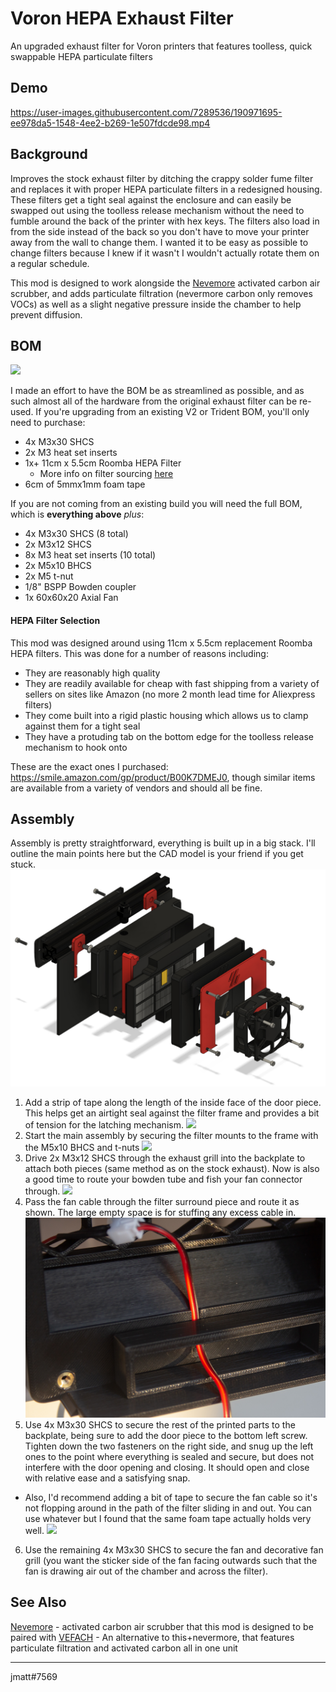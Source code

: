 # Voron HEPA Exhaust Filter
An upgraded exhaust filter for Voron printers that features toolless, quick swappable HEPA particulate filters 

## Demo

https://user-images.githubusercontent.com/7289536/190971695-ee978da5-1548-4ee2-b269-1e507fdcde98.mp4

## Background

Improves the stock exhaust filter by ditching the crappy solder fume filter and replaces it with proper HEPA particulate filters in a redesigned housing.  These filters get a tight seal against the enclosure and can easily be swapped out using the toolless release mechanism without the need to fumble around the back of the printer with hex keys.  The filters also load in from the side instead of the back so you don't have to move your printer away from the wall to change them.  I wanted it to be easy as possible to change filters because I knew if it wasn't I wouldn't actually rotate them on a regular schedule.

This mod is designed to work alongside the [Nevemore](https://github.com/nevermore3d/Nevermore_Micro) activated carbon air scrubber, and adds particulate filtration (nevermore carbon only removes VOCs) as well as a slight negative pressure inside the chamber to help prevent diffusion.

## BOM

![](Images/bom.jpg)

I made an effort to have the BOM be as streamlined as possible, and as such almost all of the hardware from the original exhaust filter can be re-used.  If you're upgrading from an existing V2 or Trident BOM, you'll only need to purchase:

- 4x M3x30 SHCS
- 2x M3 heat set inserts
- 1x+ 11cm x 5.5cm Roomba HEPA Filter
    - More info on filter sourcing [here](#hepa-filter-selection)
- 6cm of 5mmx1mm foam tape

If you are not coming from an existing build you will need the full BOM, which is **everything above** *plus*:

- 4x M3x30 SHCS (8 total)
- 2x M3x12 SHCS
- 8x M3 heat set inserts (10 total)
- 2x M5x10 BHCS
- 2x M5 t-nut
- 1/8" BSPP Bowden coupler
- 1x 60x60x20 Axial Fan

#### HEPA Filter Selection

This mod was designed around using 11cm x 5.5cm replacement Roomba HEPA filters.  This was done for a number of reasons including:

- They are reasonably high quality
- They are readily available for cheap with fast shipping from a variety of sellers on sites like Amazon (no more 2 month lead time for Aliexpress filters)
- They come built into a rigid plastic housing which allows us to clamp against them for a tight seal
- They have a protuding tab on the bottom edge for the toolless release mechanism to hook onto

These are the exact ones I purchased: https://smile.amazon.com/gp/product/B00K7DMEJ0, though similar items are available from a variety of vendors and should all be fine.

## Assembly

Assembly is pretty straightforward, everything is built up in a big stack.  I'll outline the main points here but the CAD model is your friend if you get stuck.
![](Images/assembly.jpg)

1. Add a strip of tape along the length of the inside face of the door piece.  This helps get an airtight seal against the filter frame and provides a bit of tension for the latching mechanism.
![](Images/door_seal.jpg)
2. Start the main assembly by securing the filter mounts to the frame with the M5x10 BHCS and t-nuts
![](Images/frame_mounts.jpg)
3. Drive 2x M3x12 SHCS through the exhaust grill into the backplate to attach both pieces (same method as on the stock exhaust).  Now is also a good time to route your bowden tube and fish your fan connector through.
![](Images/backplate.jpg)
4. Pass the fan cable through the filter surround piece and route it as shown.  The large empty space is for stuffing any excess cable in.
![](Images/cable_routing.jpg)
5. Use 4x M3x30 SHCS to secure the rest of the printed parts to the backplate, being sure to add the door piece to the bottom left screw.  Tighten down the two fasteners on the right side, and snug up the left ones to the point where everything is sealed and secure, but does not interfere with the door opening and closing.  It should open and close with relative ease and a satisfying snap.
  - Also, I'd recommend adding a bit of tape to secure the fan cable so it's not flopping around in the path of the filter sliding in and out.  You can use whatever but I found that the same foam tape actually holds very well.
![](Images/wire_management.jpg)
6. Use the remaining 4x M3x30 SHCS to secure the fan and decorative fan grill (you want the sticker side of the fan facing outwards such that the fan is drawing air out of the chamber and across the filter).

## See Also

[Nevemore](https://github.com/nevermore3d/Nevermore_Micro) - activated carbon air scrubber that this mod is designed to be paired with
[VEFACH](https://github.com/VoronDesign/VoronUsers/tree/master/printer_mods/KevinAkaSam/VEFACH) - An alternative to this+nevermore, that features particulate filtration and activated carbon all in one unit

---

jmatt#7569
